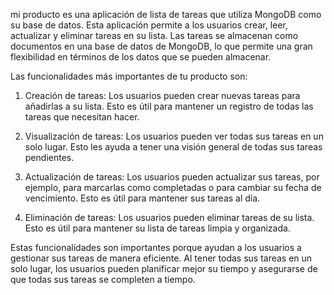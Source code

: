 mi producto es una aplicación de lista de tareas que utiliza MongoDB como su base de datos.
Esta aplicación permite a los usuarios crear, leer, actualizar y eliminar tareas en su lista.
Las tareas se almacenan como documentos en una base de datos de MongoDB, lo que permite una gran
flexibilidad en términos de los datos que se pueden almacenar.

Las funcionalidades más importantes de tu producto son:

1. Creación de tareas: Los usuarios pueden crear nuevas tareas para añadirlas a su lista. Esto es útil
   para mantener un registro de todas las tareas que necesitan hacer.

2. Visualización de tareas: Los usuarios pueden ver todas sus tareas en un solo lugar. Esto les ayuda
   a tener una visión general de todas sus tareas pendientes.

3. Actualización de tareas: Los usuarios pueden actualizar sus tareas, por ejemplo, para marcarlas como
   completadas o para cambiar su fecha de vencimiento. Esto es útil para mantener sus tareas al día.

4. Eliminación de tareas: Los usuarios pueden eliminar tareas de su lista. Esto es útil para mantener
   su lista de tareas limpia y organizada.

Estas funcionalidades son importantes porque ayudan a los usuarios a gestionar sus tareas de manera eficiente.
Al tener todas sus tareas en un solo lugar, los usuarios pueden planificar mejor su tiempo y asegurarse de que
todas sus tareas se completen a tiempo. 
